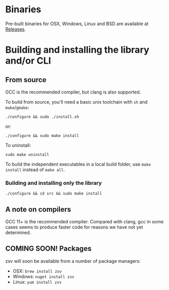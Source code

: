 # Binaries

Pre-built binaries for OSX, Windows, Linux and BSD are available at
[Releases](https://github.com/liquidaty/zsv/releases).

# Building and installing the library and/or CLI

## From source

GCC is the recommended compiler, but clang is also supported.

To build from source, you'll need a basic unix toolchain with `sh` and `make`/`gmake`:

```shell
./configure && sudo ./install.sh
```

or:

```shell
./configure && sudo make install
```

To uninstall:

```shell
sudo make uninstall
```

To build the independent executables in a local build folder,
use `make install` instead of `make all`.

### Building and installing only the library

```shell
./configure && cd src && sudo make install
```

## A note on compilers

GCC 11+ is the recommended compiler. Compared with clang, gcc in some cases
seems to produce faster code for reasons we have not yet determined.

## COMING SOON! Packages

zsv will soon be available from a number of package managers:

- OSX: `brew install zsv`
- Windows: `nuget install zsv`
- Linux: `yum install zsv`


